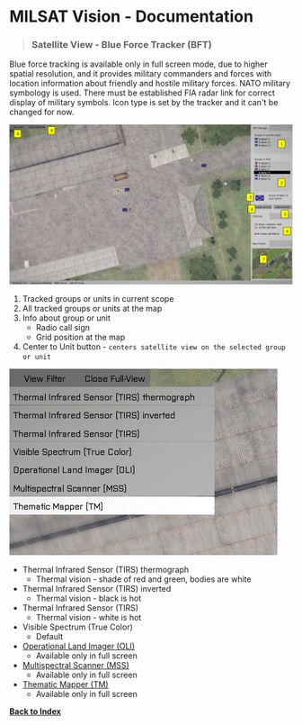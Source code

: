# MILSAT Vision - Documentation
> ### Satellite View - Blue Force Tracker (BFT)

Blue force tracking is available only in full screen mode, due to higher spatial resolution, and it provides military commanders and forces with location information about friendly and hostile military forces. NATO military symbology is used. There must be established FIA radar link for correct display of military symbols. Icon type is set by the tracker and it can't be changed for now.

![BFT](img/sat_full_view.png)

1. Tracked groups or units in current scope
2. All tracked groups or units at the map
3. Info about group or unit
   - Radio call sign
   - Grid position at the map
4. Center to Unit button - `centers satellite view on the selected group or unit`



![View Filter](img/sat_view_filter.jpg)
- Thermal Infrared Sensor (TIRS) thermograph
  - Thermal vision - shade of red and green, bodies are white
- Thermal Infrared Sensor (TIRS) inverted
  - Thermal vision - black is hot
- Thermal Infrared Sensor (TIRS)
  - Thermal vision - white is hot
- Visible Spectrum (True Color)
  - Default
- [Operational Land Imager (OLI)](https://landsat.gsfc.nasa.gov/operational-land-imager-oli/)
  - Available only in full screen
- [Multispectral Scanner (MSS)](https://landsat.gsfc.nasa.gov/the-multispectral-scanner-system/)
  - Available only in full screen
- [Thematic Mapper (TM)](https://landsat.gsfc.nasa.gov/the-thematic-mapper/)
  - Available only in full screen


**[Back to Index](index.md)**
